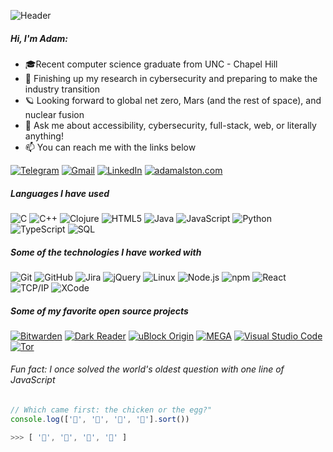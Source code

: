 ![Header](https://github.com/adamalston/adamalston/raw/master/profile.gif)

##### Hi, I'm Adam:

- 🎓Recent computer science graduate from UNC - Chapel Hill
- :test_tube: Finishing up my research in cybersecurity and preparing to make the industry transition
- 🪐 Looking forward to global net zero, Mars (and the rest of space), and nuclear fusion
- :speech_balloon: Ask me about accessibility, cybersecurity, full-stack, web, or literally anything!
- :mailbox: You can reach me with the links below

[![Telegram](https://img.shields.io/badge/-TELEGRAM-2CA5E0?style=flat-square&logo=telegram&logoColor=white)](https://t.me/adamalston)
[![Gmail](https://img.shields.io/badge/-GMAIL-D14836?style=flat-square&logo=gmail&logoColor=white)](mailto:aalston9@gmail.com)
[![LinkedIn](https://img.shields.io/badge/-LINKEDIN-0077B5?style=flat-square&logo=linkedin&logoColor=white)](https://www.linkedin.com/in/adammalston/)
[![adamalston.com](https://img.shields.io/badge/-ADAMALSTON.COM-000000?style=flat-square&logo=react&logoColor=white)](https://www.adamalston.com/)

##### Languages I have used

![C](https://img.shields.io/badge/-C-000000?style=flat&logo=c)
![C++](https://img.shields.io/badge/-C++-000000?style=flat&logo=c%2B%2B)
![Clojure](https://img.shields.io/badge/-Clojure-000000?style=flat&logo=clojure)
![HTML5](https://img.shields.io/badge/-HTML5-000000?style=flat&logo=html5)
![Java](https://img.shields.io/badge/-Java-000000?style=flat&logo=java)
![JavaScript](https://img.shields.io/badge/-JavaScript-000000?style=flat&logo=javascript)
![Python](https://img.shields.io/badge/-Python-000000?style=flat&logo=python)
![TypeScript](https://img.shields.io/badge/-TypeScript-000000?style=flat&logo=typescript)
![SQL](https://img.shields.io/badge/-SQL-000000?style=flat&logo=postgresql)


##### Some of the technologies I have worked with

![Git](https://img.shields.io/badge/-Git-333333?style=flat&logo=git&logoColor=F05032)
![GitHub](https://img.shields.io/badge/-GitHub-333333?style=flat&logo=github&logoColor=181717)
![Jira](https://img.shields.io/badge/-Jira-333333?style=flat&logo=jira-software&logoColor=white&logoColor=0052CC)
![jQuery](https://img.shields.io/badge/-jQuery-333333?style=flat&logo=jQuery&logoColor=0769AD)
![Linux](https://img.shields.io/badge/-Linux-333333?style=flat&logo=linux&logoColor=FCC624)
![Node.js](https://img.shields.io/badge/-Node.js-333333?style=flat&logo=node.js&logoColor=339933)
![npm](https://img.shields.io/badge/-npm-333333?style=flat&logo=npm&logoColor=CB3837)
![React](https://img.shields.io/badge/-React-333333?style=flat&logo=React&logoColor=61DAFB)
![TCP/IP](https://img.shields.io/badge/-TCP/IP-333333?style=flat&logo=cisco&logoColor=003A70)
![XCode](https://img.shields.io/badge/-XCode-333333?style=flat&logo=XCode&logoColor=1575F9)

##### Some of my favorite open source projects

[![Bitwarden](https://img.shields.io/badge/-Bitwarden-666666?style=flat&logo=bitwarden&logoColor=175DDC)](https://github.com/bitwarden)
[![Dark Reader](https://img.shields.io/badge/-Dark&#32;Reader-666666?style=flat&logo=Dark-Reader&logoColor=2f7485)](https://github.com/darkreader/darkreader)
[![uBlock Origin](https://img.shields.io/badge/-uBlock&#32;Origin-666666?style=flat&logo=UBlock-Origin&logoColor=800000)](https://github.com/gorhill/uBlock)
[![MEGA](https://img.shields.io/badge/-MEGA-666666?style=flat&logo=mega&logoColor=D9272E)](ttps://github.com/meganz/)
[![Visual Studio Code](https://img.shields.io/badge/-VSCode-666666?style=flat&logo=visual-studio-code&logoColor=007ACC)](https://github.com/microsoft/vscode)
[![Tor](https://img.shields.io/badge/-Tor-666666?style=flat&logo=tor&logoColor=7E4798)](https://www.torproject.org/)

###### Fun fact: I once solved the world's oldest question with one line of JavaScript
<!-- wi*quL3fcV -->

```javascript
// Which came first: the chicken or the egg?"
console.log(['🥚', '🐣', '🐥', '🐔'].sort())

>>> [ '🐔', '🐣', '🐥', '🥚' ]
```
